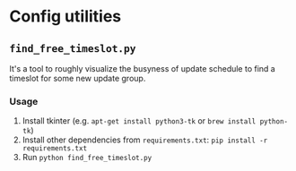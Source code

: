 # Config utilities

## `find_free_timeslot.py`

It's a tool to roughly visualize the busyness of update schedule to find a timeslot for some new update group.

### Usage

1. Install tkinter (e.g. `apt-get install python3-tk` or `brew install python-tk`)
2. Install other dependencies from `requirements.txt`: `pip install -r requirements.txt`
3. Run `python find_free_timeslot.py`
